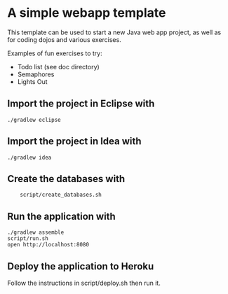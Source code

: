 
# A simple webapp template

This template can be used to start a new Java web app project, as well as for coding dojos and various exercises.

Examples of fun exercises to try:

 * Todo list  (see doc directory)
 * Semaphores
 * Lights Out


## Import the project in Eclipse with

    ./gradlew eclipse

## Import the project in Idea with

    ./gradlew idea

## Create the databases with

		script/create_databases.sh

## Run the application with

    ./gradlew assemble
    script/run.sh
    open http://localhost:8080

## Deploy the application to Heroku

Follow the instructions in script/deploy.sh then run it.


